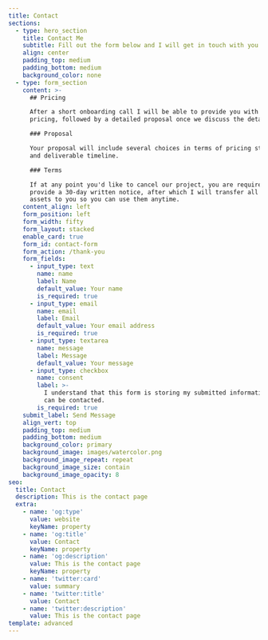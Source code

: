 ```yaml
---
title: Contact
sections:
  - type: hero_section
    title: Contact Me
    subtitle: Fill out the form below and I will get in touch with you.
    align: center
    padding_top: medium
    padding_bottom: medium
    background_color: none
  - type: form_section
    content: >-
      ## Pricing

      After a short onboarding call I will be able to provide you with ballpark
      pricing, followed by a detailed proposal once we discuss the details. 

      ### Proposal

      Your proposal will include several choices in terms of pricing structure
      and deliverable timeline.

      ### Terms

      If at any point you'd like to cancel our project, you are required to
      provide a 30-day written notice, after which I will transfer all of your
      assets to you so you can use them anytime.
    content_align: left
    form_position: left
    form_width: fifty
    form_layout: stacked
    enable_card: true
    form_id: contact-form
    form_action: /thank-you
    form_fields:
      - input_type: text
        name: name
        label: Name
        default_value: Your name
        is_required: true
      - input_type: email
        name: email
        label: Email
        default_value: Your email address
        is_required: true
      - input_type: textarea
        name: message
        label: Message
        default_value: Your message
      - input_type: checkbox
        name: consent
        label: >-
          I understand that this form is storing my submitted information so I
          can be contacted.
        is_required: true
    submit_label: Send Message
    align_vert: top
    padding_top: medium
    padding_bottom: medium
    background_color: primary
    background_image: images/watercolor.png
    background_image_repeat: repeat
    background_image_size: contain
    background_image_opacity: 8
seo:
  title: Contact
  description: This is the contact page
  extra:
    - name: 'og:type'
      value: website
      keyName: property
    - name: 'og:title'
      value: Contact
      keyName: property
    - name: 'og:description'
      value: This is the contact page
      keyName: property
    - name: 'twitter:card'
      value: summary
    - name: 'twitter:title'
      value: Contact
    - name: 'twitter:description'
      value: This is the contact page
template: advanced
---
```

